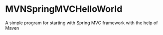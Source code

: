 # MVNSpringMVCHelloWorld
A simple program for starting with Spring MVC framework with the help of Maven
